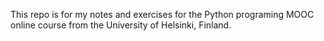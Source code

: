 This repo is for my notes and exercises for the Python programing MOOC online course from the University of Helsinki, Finland.
